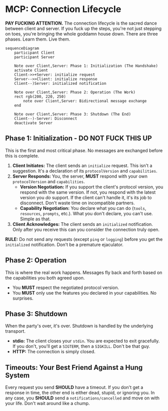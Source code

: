 # MCP: Connection Lifecycle

**PAY FUCKING ATTENTION.** The connection lifecycle is the sacred dance between client and server. If you fuck up the steps, you're not just stepping on toes, you're bringing the whole goddamn house down. There are three phases. Learn them. Live them.

```mermaid
sequenceDiagram
    participant Client
    participant Server

    Note over Client,Server: Phase 1: Initialization (The Handshake)
    activate Client
    Client->>+Server: initialize request
    Server-->>Client: initialize response
    Client--)Server: initialized notification

    Note over Client,Server: Phase 2: Operation (The Work)
    rect rgb(200, 220, 250)
        note over Client,Server: Bidirectional message exchange
    end

    Note over Client,Server: Phase 3: Shutdown (The End)
    Client--)-Server: Disconnect
    deactivate Server
```

## Phase 1: Initialization - DO NOT FUCK THIS UP

This is the first and most critical phase. No messages are exchanged before this is complete.

1.  **Client Initiates:** The client sends an `initialize` request. This isn't a suggestion. It's a declaration of its `protocolVersion` and `capabilities`.
2.  **Server Responds:** You, the server, **MUST** respond with your own `protocolVersion` and `capabilities`.
    *   **Version Negotiation:** If you support the client's protocol version, you respond with the same version. If not, you respond with the latest version you *do* support. If the client can't handle it, it's its job to disconnect. Don't waste time on incompatible partners.
    *   **Capability Negotiation:** You declare what you can do (`tools`, `resources`, `prompts`, etc.). What you don't declare, you can't use. Simple as that.
3.  **Client Acknowledges:** The client sends an `initialized` notification. Only after you receive this can you consider the connection truly open.

**RULE:** Do not send any requests (except `ping` or `logging`) before you get the `initialized` notification. Don't be a premature ejaculator.

## Phase 2: Operation

This is where the real work happens. Messages fly back and forth based on the capabilities you both agreed upon.

*   You **MUST** respect the negotiated protocol version.
*   You **MUST** only use the features you declared in your capabilities. No surprises.

## Phase 3: Shutdown

When the party's over, it's over. Shutdown is handled by the underlying transport.

*   **stdio:** The client closes your `stdin`. You are expected to exit gracefully. If you don't, you'll get a `SIGTERM`, then a `SIGKILL`. Don't be that guy.
*   **HTTP:** The connection is simply closed.

## Timeouts: Your Best Friend Against a Hung System

Every request you send **SHOULD** have a timeout. If you don't get a response in time, the other end is either dead, stupid, or ignoring you. In any case, you **SHOULD** send a `notifications/cancelled` and move on with your life. Don't wait around like a chump.
